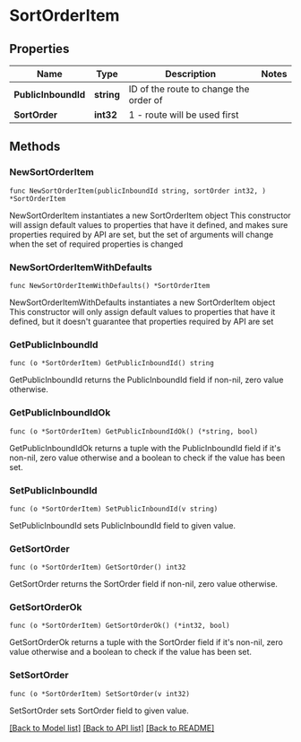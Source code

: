 # SortOrderItem

## Properties

Name | Type | Description | Notes
------------ | ------------- | ------------- | -------------
**PublicInboundId** | **string** | ID of the route to change the order of | 
**SortOrder** | **int32** | 1 - route will be used first | 

## Methods

### NewSortOrderItem

`func NewSortOrderItem(publicInboundId string, sortOrder int32, ) *SortOrderItem`

NewSortOrderItem instantiates a new SortOrderItem object
This constructor will assign default values to properties that have it defined,
and makes sure properties required by API are set, but the set of arguments
will change when the set of required properties is changed

### NewSortOrderItemWithDefaults

`func NewSortOrderItemWithDefaults() *SortOrderItem`

NewSortOrderItemWithDefaults instantiates a new SortOrderItem object
This constructor will only assign default values to properties that have it defined,
but it doesn't guarantee that properties required by API are set

### GetPublicInboundId

`func (o *SortOrderItem) GetPublicInboundId() string`

GetPublicInboundId returns the PublicInboundId field if non-nil, zero value otherwise.

### GetPublicInboundIdOk

`func (o *SortOrderItem) GetPublicInboundIdOk() (*string, bool)`

GetPublicInboundIdOk returns a tuple with the PublicInboundId field if it's non-nil, zero value otherwise
and a boolean to check if the value has been set.

### SetPublicInboundId

`func (o *SortOrderItem) SetPublicInboundId(v string)`

SetPublicInboundId sets PublicInboundId field to given value.


### GetSortOrder

`func (o *SortOrderItem) GetSortOrder() int32`

GetSortOrder returns the SortOrder field if non-nil, zero value otherwise.

### GetSortOrderOk

`func (o *SortOrderItem) GetSortOrderOk() (*int32, bool)`

GetSortOrderOk returns a tuple with the SortOrder field if it's non-nil, zero value otherwise
and a boolean to check if the value has been set.

### SetSortOrder

`func (o *SortOrderItem) SetSortOrder(v int32)`

SetSortOrder sets SortOrder field to given value.



[[Back to Model list]](../README.md#documentation-for-models) [[Back to API list]](../README.md#documentation-for-api-endpoints) [[Back to README]](../README.md)


